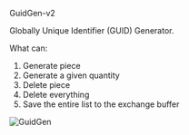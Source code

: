 GuidGen-v2

Globally Unique Identifier (GUID) Generator.

What can:
1) Generate piece
2) Generate a given quantity
3) Delete piece
4) Delete everything
5) Save the entire list to the exchange buffer

![GuidGen](https://github.com/user-attachments/assets/79b6715c-553c-4373-9510-5019ba089f0d)
